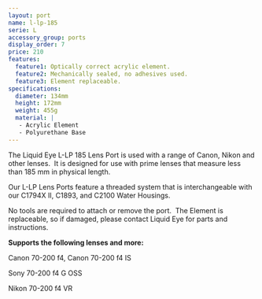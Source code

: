 ```yaml
---
layout: port
name: l-lp-185
serie: L
accessory_group: ports
display_order: 7
price: 210
features:
  feature1: Optically correct acrylic element.
  feature2: Mechanically sealed, no adhesives used.
  feature3: Element replaceable.
specifications:
  diameter: 134mm
  height: 172mm
  weight: 455g
  material: |
   - Acrylic Element
   - Polyurethane Base
---
```

The Liquid Eye L-LP 185 Lens Port is used with a range of Canon, Nikon and other lenses.  It is designed for use with prime lenses that measure less than 185 mm in physical length.

Our L-LP Lens Ports feature a threaded system that is interchangeable with our C1794X II, C1893, and C2100 Water Housings.  

No tools are required to attach or remove the port.  The Element is replaceable, so if damaged, please contact Liquid Eye for parts and instructions.

**Supports the following lenses and more:**

Canon	70-200 f4, Canon 70-200 f4 IS

Sony 70-200 f4 G OSS

Nikon 70-200 f4 VR
